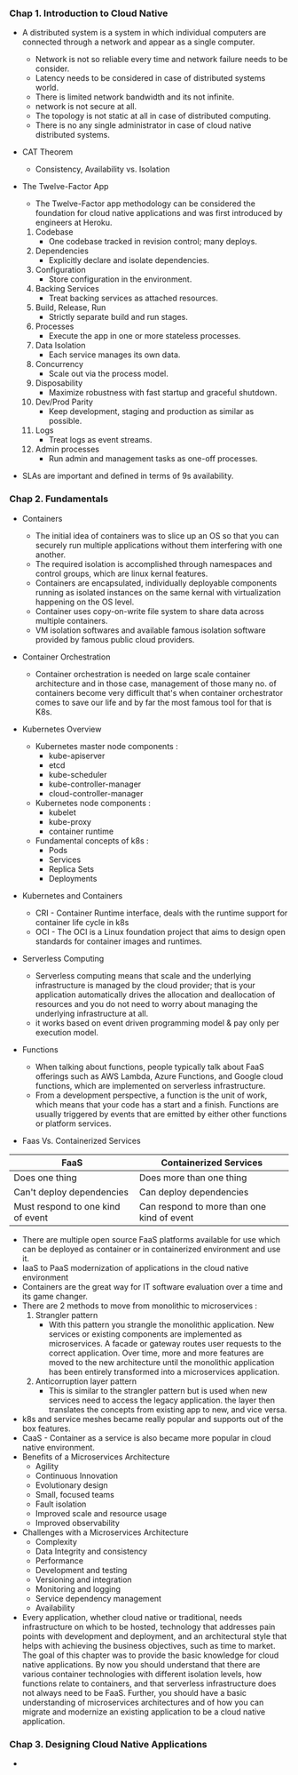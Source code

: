 
### Chap 1. Introduction to Cloud Native

- A distributed system is a system in which individual computers are connected through a network and appear as a single computer.
	- Network is not so reliable every time and network failure needs to be consider.
	- Latency needs to be considered in case of distributed systems world.
	- There is limited network bandwidth and its not infinite.
	- network is not secure at all.
	- The topology is not static at all in case of distributed computing.
	- There is no any single administrator in case of cloud native distributed systems.

- CAT Theorem
	- Consistency, Availability vs. Isolation

- The Twelve-Factor App
	- The Twelve-Factor app methodology can be considered the foundation for cloud native applications and was first introduced by engineers at Heroku.
	1. Codebase
		- One codebase tracked in revision control; many deploys.
	2. Dependencies
		- Explicitly declare and isolate dependencies.
	3. Configuration
		- Store configuration in the environment.
	4. Backing Services
		- Treat backing services as attached resources.
	5. Build, Release, Run
		- Strictly separate build and run stages.
	6. Processes
		- Execute the app in one or more stateless processes.
	7. Data Isolation
		- Each service manages its own data.
	8. Concurrency
		- Scale out via the process model.
	9. Disposability
		- Maximize robustness with fast startup and graceful shutdown.
	10. Dev/Prod Parity
		- Keep development, staging and production as similar as possible.
	11. Logs
		- Treat logs as event streams.
	12. Admin processes
		- Run admin and management tasks as one-off processes.

- SLAs are important and defined in terms of 9s availability.

### Chap 2. Fundamentals

- Containers
	- The initial idea of containers was to slice up an OS so that you can securely run multiple applications without them interfering with one another.
	- The required isolation is accomplished through namespaces and control groups, which are linux kernal features.
	- Containers are encapsulated, individually deployable components running as isolated instances on the same kernal with virtualization happening on the OS level.
	- Container uses copy-on-write file system to share data across multiple containers.
	- VM isolation softwares and available famous isolation software provided by famous public cloud providers.

- Container Orchestration
	- Container orchestration is needed on large scale container architecture and in those case, management of those many no. of containers become very difficult that's when container orchestrator comes to save our life and by far the most famous tool for that is K8s.

- Kubernetes Overview
	- Kubernetes master node components :
		- kube-apiserver
		- etcd
		- kube-scheduler
		- kube-controller-manager
		- cloud-controller-manager
	- Kubernetes node components :
		- kubelet
		- kube-proxy
		- container runtime
	- Fundamental concepts of k8s : 
		- Pods
		- Services
		- Replica Sets
		- Deployments

- Kubernetes and Containers
	- CRI - Container Runtime interface, deals with the runtime support for container life cycle in k8s
	- OCI - The OCI is a Linux foundation project that aims to design open standards for container images and runtimes.

- Serverless Computing
	- Serverless computing means that scale and the underlying infrastructure is managed by the cloud provider; that is your application automatically drives the allocation and deallocation of resources and you do not need to worry about managing the underlying infrastructure at all.
	- it works based on event driven programming model & pay only per execution model.

- Functions
	- When talking about functions, people typically talk about FaaS offerings such as AWS Lambda, Azure Functions, and Google cloud functions, which are implemented on serverless infrastructure.
	- From a development perspective, a function is the unit of work, which means that your code has a start and a finish. Functions are usually triggered by events that are emitted by either other functions or platform services.
	
- Faas Vs. Containerized Services

| FaaS                              | Containerized Services                     |
| --------------------------------- | ------------------------------------------ |
| Does one thing                    | Does more than one thing                   |
| Can't deploy dependencies         | Can deploy dependencies                    |
| Must respond to one kind of event | Can respond to more than one kind of event |
- There are multiple open source FaaS platforms available for use which can be deployed as container or in containerized environment and use it.
- IaaS to PaaS modernization of applications in the cloud native environment
- Containers are the great way for IT software evaluation over a time and its game changer.
- There are 2 methods to move from monolithic to microservices :
	1. Strangler pattern
		- With this pattern you strangle the monolithic application. New services or existing components are implemented as microservices. A facade or gateway routes user requests to the correct application. Over time, more and more features are moved to the new architecture until the monolithic application has been entirely transformed into a microservices application.
	2. Anticorruption layer pattern
		- This is similar to the strangler pattern but is used when new services need to access the legacy application. the layer then translates the concepts from existing app to new, and vice versa.
- k8s and service meshes became really popular and supports out of the box features.
- CaaS - Container as a service is also became more popular in cloud native environment.
- Benefits of a Microservices Architecture
	- Agility
	- Continuous Innovation
	- Evolutionary design
	- Small, focused teams
	- Fault isolation
	- Improved scale and resource usage
	- Improved observability
- Challenges with a Microservices Architecture
	- Complexity
	- Data Integrity and consistency
	- Performance
	- Development and testing
	- Versioning and integration
	- Monitoring and logging
	- Service dependency management
	- Availability
- Every application, whether cloud native or traditional, needs infrastructure on which to be hosted, technology that addresses pain points with development and deployment, and an architectural style that helps with achieving the business objectives, such as time to market. The goal of this chapter was to provide the basic knowledge for cloud native applications. By now you should understand that there are various container technologies with different isolation levels, how functions relate to containers, and that serverless infrastructure does not always need to be FaaS. Further, you should have a basic understanding of microservices architectures and of how you can migrate and modernize an existing application to be a cloud native application.

### Chap 3. Designing Cloud Native Applications

- 
